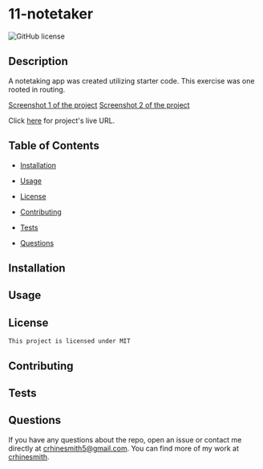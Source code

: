 # 11-notetaker

  ![GitHub license](https://img.shields.io/badge/license-MIT-blue.svg)

  ## Description 
  A notetaking app was created utilizing starter code. This exercise was one rooted in routing. 
  
  [Screenshot 1 of the project](assets/11-express-homework-demo-01.png)
  [Screenshot 2 of the project](assets/11-express-homework-demo-02.png)

  Click [here](https://crhinesmith.github.io/alDente/) for project's live URL.
  
  ## Table of Contents

  * [Installation](#installation)

  * [Usage](#usage)
     
   * [License](#license)


  * [Contributing](#contributing)

  * [Tests](#tests)

  * [Questions](#questions)

  ## Installation
  

  ## Usage
  
  ## License
    This project is licensed under MIT
  ## Contributing
  

  ## Tests
  

  ## Questions
  

  If you have any questions about the repo, open an issue or contact me directly at crhinesmith5@gmail.com. You can find more of my work at [crhinesmith](https://github.com/crhinesmith/).

